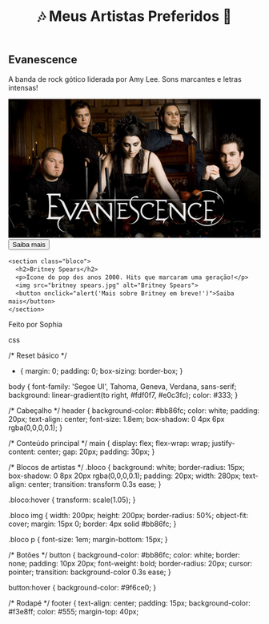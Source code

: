<!DOCTYPE html>
<html lang="pt-br">
<head>
  <meta charset="UTF-8">
  <meta name="viewport" content="width=device-width, initial-scale=1.0">
  <title>Artistas Preferidos</title>
  <link rel="icon" href="icone.png" type="image/png">
  <link rel="stylesheet" href="style.css">
</head>
<body>
  <header>
    <h1>🎶 Meus Artistas Preferidos 🎤</h1>
  </header>

  <main>
    <section class="bloco">
      <h2>Evanescence</h2>
      <p>A banda de rock gótico liderada por Amy Lee. Sons marcantes e letras intensas!</p>
      <img src="evanescence.jpg" alt="Evanescence">
      <button onclick="alert('Mais sobre Evanescence em breve!')">Saiba mais</button>
    </section>

    <section class="bloco">
      <h2>Britney Spears</h2>
      <p>Ícone do pop dos anos 2000. Hits que marcaram uma geração!</p>
      <img src="britney spears.jpg" alt="Britney Spears">
      <button onclick="alert('Mais sobre Britney em breve!')">Saiba mais</button>
    </section>
  </main>

  <footer>
    <p>Feito por Sophia  </p>
  </footer>
</body>
</html>



css


/* Reset básico */
* {
  margin: 0;
  padding: 0;
  box-sizing: border-box;
}

body {
  font-family: 'Segoe UI', Tahoma, Geneva, Verdana, sans-serif;
  background: linear-gradient(to right, #fdf0f7, #e0c3fc);
  color: #333;
}

/* Cabeçalho */
header {
  background-color: #bb86fc;
  color: white;
  padding: 20px;
  text-align: center;
  font-size: 1.8em;
  box-shadow: 0 4px 6px rgba(0,0,0,0.1);
}

/* Conteúdo principal */
main {
  display: flex;
  flex-wrap: wrap;
  justify-content: center;
  gap: 20px;
  padding: 30px;
}

/* Blocos de artistas */
.bloco {
  background: white;
  border-radius: 15px;
  box-shadow: 0 8px 20px rgba(0,0,0,0.1);
  padding: 20px;
  width: 280px;
  text-align: center;
  transition: transform 0.3s ease;
}

.bloco:hover {
  transform: scale(1.05);
}

.bloco img {
  width: 200px;
  height: 200px;
  border-radius: 50%;
  object-fit: cover;
  margin: 15px 0;
  border: 4px solid #bb86fc;
}

.bloco p {
  font-size: 1em;
  margin-bottom: 15px;
}

/* Botões */
button {
  background-color: #bb86fc;
  color: white;
  border: none;
  padding: 10px 20px;
  font-weight: bold;
  border-radius: 20px;
  cursor: pointer;
  transition: background-color 0.3s ease;
}

button:hover {
  background-color: #9f6ce0;
}

/* Rodapé */
footer {
  text-align: center;
  padding: 15px;
  background-color: #f3e8ff;
  color: #555;
  margin-top: 40px;

